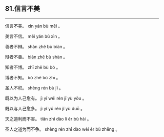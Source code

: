 ## 81.信言不美
---


<ruby><rbc><rb> 信言不美。 </rb></rbc>
  <rtc><rt> xìn  yán  bù  měi 。</rt></rtc>
</ruby>

<ruby><rbc><rb> 美言不信。 </rb></rbc>
  <rtc><rt> měi  yán  bù  xìn 。</rt></rtc>
</ruby>

<ruby><rbc><rb> 善者不辩。 </rb></rbc>
  <rtc><rt> shàn  zhě  bù  biàn 。</rt></rtc>
</ruby>

<ruby><rbc><rb> 辩者不善。 </rb></rbc>
  <rtc><rt> biàn  zhě  bù  shàn 。</rt></rtc>
</ruby>

<ruby><rbc><rb> 知者不博。 </rb></rbc>
  <rtc><rt> zhī  zhě  bù  bó 。</rt></rtc>
</ruby>

<ruby><rbc><rb> 博者不知。 </rb></rbc>
  <rtc><rt> bó  zhě  bù  zhī 。</rt></rtc>
</ruby>

<ruby><rbc><rb> 圣人不积。 </rb></rbc>
  <rtc><rt> shèng  rén  bù  jī 。</rt></rtc>
</ruby>

<ruby><rbc><rb> 既以为人己愈有。 </rb></rbc>
  <rtc><rt> jì  yǐ  wéi  rén  jǐ  yù  yǒu 。</rt></rtc>
</ruby>

<ruby><rbc><rb> 既以与人己愈多。 </rb></rbc>
  <rtc><rt> jì  yǐ  yú  rén  jǐ  yù  duō 。</rt></rtc>
</ruby>

<ruby><rbc><rb> 天之道利而不害。 </rb></rbc>
  <rtc><rt> tiān  zhī  dào  lì  ér  bù  hài 。</rt></rtc>
</ruby>

<ruby><rbc><rb> 圣人之道为而不争。 </rb></rbc>
  <rtc><rt> shèng  rén  zhī  dào  wèi  ér  bù  zhēng 。</rt></rtc>
</ruby>

<ruby><rbc><rb>  </rb></rbc>
  <rtc><rt></rt></rtc>
</ruby>

